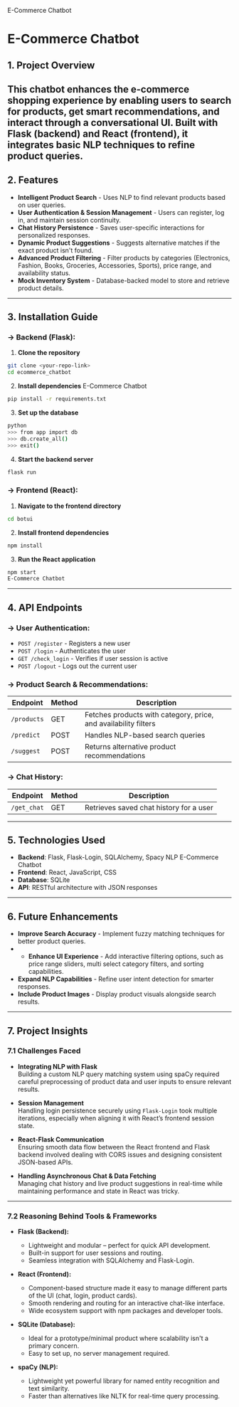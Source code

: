 E-Commerce Chatbot
# E-Commerce Chatbot
## 1. Project Overview
This chatbot enhances the e-commerce shopping experience by enabling users to search for products, get
smart recommendations, and interact through a conversational UI. Built with **Flask** (backend) and
**React** (frontend), it integrates basic **NLP techniques** to refine product queries.
---
## 2. Features
- **Intelligent Product Search** - Uses NLP to find relevant products based on user queries.
- **User Authentication & Session Management** - Users can register, log in, and maintain session
continuity.
- **Chat History Persistence** - Saves user-specific interactions for personalized responses.
- **Dynamic Product Suggestions** - Suggests alternative matches if the exact product isn't found.
- **Advanced Product Filtering** - Filter products by categories (Electronics, Fashion, Books, Groceries, Accessories, Sports),       price range, and availability status.
- **Mock Inventory System** - Database-backed model to store and retrieve product details.
---
## 3. Installation Guide
### -> Backend (Flask):
1. **Clone the repository**
 ```bash
 git clone <your-repo-link>
 cd ecommerce_chatbot
 ```
2. **Install dependencies**
E-Commerce Chatbot
 ```bash
 pip install -r requirements.txt
 ```
3. **Set up the database**
 ```bash
 python
 >>> from app import db
 >>> db.create_all()
 >>> exit()
 ```
4. **Start the backend server**
 ```bash
 flask run
 ```
### -> Frontend (React):
1. **Navigate to the frontend directory**
 ```bash
 cd botui
 ```
2. **Install frontend dependencies**
 ```bash
 npm install
 ```
3. **Run the React application**
 ```bash
 npm start
E-Commerce Chatbot
 ```
---
## 4. API Endpoints
### -> User Authentication:
- `POST /register` - Registers a new user
- `POST /login` - Authenticates the user
- `GET /check_login` - Verifies if user session is active
- `POST /logout` - Logs out the current user
### -> Product Search & Recommendations:
| Endpoint | Method | Description |
|--------------|--------|-------------------------------------------|
| `/products` | GET | Fetches products with category, price, and availability filters | `category`, `price`, `availability` |
| `/predict` | POST | Handles NLP-based search queries |
| `/suggest` | POST | Returns alternative product recommendations |
### -> Chat History:
| Endpoint | Method | Description |
|--------------|--------|-------------------------------------------|
| `/get_chat` | GET | Retrieves saved chat history for a user |
---
## 5. Technologies Used
- **Backend**: Flask, Flask-Login, SQLAlchemy, Spacy NLP
E-Commerce Chatbot
- **Frontend**: React, JavaScript, CSS
- **Database**: SQLite
- **API**: RESTful architecture with JSON responses
---
## 6. Future Enhancements
- **Improve Search Accuracy** - Implement fuzzy matching techniques for better product queries.
- - **Enhance UI Experience** - Add interactive filtering options, such as price range sliders, multi select category filters, and sorting capabilities.
- **Expand NLP Capabilities** - Refine user intent detection for smarter responses.
- **Include Product Images** - Display product visuals alongside search results.
---
## 7. Project Insights

### 7.1 Challenges Faced

- **Integrating NLP with Flask**  
  Building a custom NLP query matching system using spaCy required careful preprocessing of product data and user inputs to ensure relevant results.

- **Session Management**  
  Handling login persistence securely using `Flask-Login` took multiple iterations, especially when aligning it with React’s frontend session state.

- **React-Flask Communication**  
  Ensuring smooth data flow between the React frontend and Flask backend involved dealing with CORS issues and designing consistent JSON-based APIs.

- **Handling Asynchronous Chat & Data Fetching**  
  Managing chat history and live product suggestions in real-time while maintaining performance and state in React was tricky.

---

### 7.2 Reasoning Behind Tools & Frameworks

- **Flask (Backend):**
  - Lightweight and modular – perfect for quick API development.
  - Built-in support for user sessions and routing.
  - Seamless integration with SQLAlchemy and Flask-Login.

- **React (Frontend):**
  - Component-based structure made it easy to manage different parts of the UI (chat, login, product cards).
  - Smooth rendering and routing for an interactive chat-like interface.
  - Wide ecosystem support with npm packages and developer tools.

- **SQLite (Database):**
  - Ideal for a prototype/minimal product where scalability isn't a primary concern.
  - Easy to set up, no server management required.

- **spaCy (NLP):**
  - Lightweight yet powerful library for named entity recognition and text similarity.
  - Faster than alternatives like NLTK for real-time query processing.

